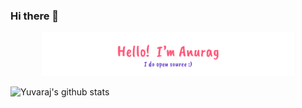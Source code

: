 ### Hi there 👋

<p align="center"><img width="80%" alt="Hello, I'm Yuvaraj. I do open source!" src="./assets/gh-readme-header.png" /></a></p>


<!--
**Yuvaraj2519/Yuvaraj2519** is a ✨ _special_ ✨ repository because its `README.md` (this file) appears on your GitHub profile.

Here are some ideas to get you started:

- 🔭 I’m currently working on ...
- 🌱 I’m currently learning ...
- 👯 I’m looking to collaborate on ...
- 🤔 I’m looking for help with ...
- 💬 Ask me about ...
- 📫 How to reach me: ...
- 😄 Pronouns: ...
- ⚡ Fun fact: ...
-->

![Yuvaraj's github stats](https://github-readme-stats.vercel.app/api?username=Yuvaraj2519)
